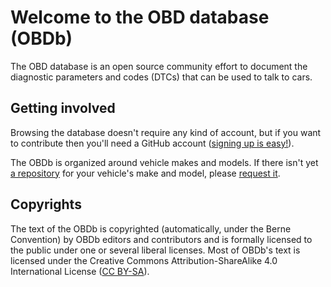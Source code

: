 # Welcome to the OBD database (OBDb)

The OBD database is an open source community effort to document the diagnostic parameters and codes (DTCs) that can be used to talk to cars.

## Getting involved

Browsing the database doesn't require any kind of account, but if you want to contribute then you'll need a GitHub account ([signing up is easy!](https://github.com/signup)).

The OBDb is organized around vehicle makes and models. If there isn't yet [a repository](https://github.com/orgs/OBDb/repositories) for your vehicle's make and model, please [request it](https://github.com/OBDb/meta/issues/new?assignees=jverkoey&labels=new-vehicle&projects=&template=new-make-and-model.md&title=%5Bmake%5D+model).

## Copyrights

The text of the OBDb is copyrighted (automatically, under the Berne Convention) by OBDb editors and contributors and is formally licensed to
the public under one or several liberal licenses. Most of OBDb's text is licensed under the Creative Commons Attribution-ShareAlike 4.0 International License ([CC BY-SA](https://creativecommons.org/licenses/by-sa/4.0/)).
